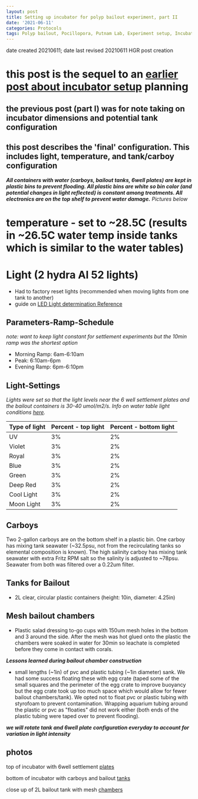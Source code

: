 ```yaml
---
layout: post
title: Setting up incubator for polyp bailout experiment, part II
date: '2021-06-11'
categories: Protocols
tags: Polyp bailout, Pocillopora, Putnam Lab, Experiment setup, Incubator
---
```


date created 20210611;
date last revised 20210611 HGR post creation

# this post is the sequel to an [earlier post about incubator setup](https://hgreich.github.io/HGRlabnotebook/protocols/2021/06/01/Incubator_Setup_Notes.html) planning
## the previous post (part I) was for note taking on incubator dimensions and potential tank configuration
## this post describes the 'final' configuration. This includes light, temperature, and tank/carboy configuration

***All containers with water (carboys, bailout tanks, 6well plates) are kept in plastic bins to prevent flooding. All plastic bins are white so bin color (and potential changes in light reflected) is constant among treatments. All electronics are on the top shelf to prevent water damage.***
*Pictures below*

# temperature - set to ~28.5C (results in ~26.5C water temp inside tanks which is similar to the water tables)

# Light (2 hydra AI 52 lights)
- Had to factory reset lights (recommended when moving lights from one tank to another)
- guide on [LED Light determination Reference](https://support.aquaillumination.com/hc/en-us/articles/223618707-LED-Indicator-Descriptions-AI-Fi-Lights)

## Parameters-Ramp-Schedule
*note: want to keep light constant for settlement experiments but the 10min ramp was the shortest option*
- Morning Ramp: 6am-6:10am
- Peak: 6:10am-6pm
- Evening Ramp: 6pm-6:10pm

## Light-Settings

*Lights were set so that the light levels near the 6 well settlement plates and the bailout containers is 30-40 umol/m2/s. Info on water table light conditions [here](https://github.com/Putnam-Lab/Lab_Management/blob/master/Lab_Resourses/CBLS_Wetlab_Protocols/20210527_Water_Table_Light_Protocol.md).*

|Type of light | Percent - top light | Percent - bottom light |
| --- | --- | --- |
| UV | 3% | 2% |
| Violet | 3% | 2% |
| Royal | 3% | 2% |
| Blue | 3% | 2% |
| Green | 3% | 2% |
| Deep Red | 3% | 2% |
| Cool Light | 3% | 2% |
| Moon Light | 3% | 2% |

## Carboys
Two 2-gallon carboys are on the bottom shelf in a plastic bin. One carboy has mixing tank seawater (~32.5psu, not from the recirculating tanks so elemental composition is known). The high salinity carboy has mixing tank seawater with extra Fritz RPM salt so the salinity is adjusted to ~78psu. Seawater from both was filtered over a 0.22um filter.

## Tanks for Bailout
- 2L clear, circular plastic containers (height: 10in, diameter: 4.25in)

## Mesh bailout chambers
- Plastic salad dressing to-go cups with 150um mesh holes in the bottom and 3 around the side. After the mesh was hot glued onto the plastic the chambers were soaked in water for 30min so leachate is completed before they come in contact with corals.

***Lessons learned during bailout chamber construction***
- small lengths (~1in) of pvc and plastic tubing (~1in diameter) sank. We had some success floating these with egg crate (taped some of the small squares and the perimeter of the egg crate to improve buoyancy but the egg crate took up too much space which would allow for fewer bailout chambers/tank). We opted not to float pvc or plastic tubing with styrofoam to prevent contamination. Wrapping aquarium tubing around the plastic or pvc as "floaties" did not work either (both ends of the plastic tubing were taped over to prevent flooding).

***we will rotate tank and 6well plate configuration everyday to account for variation in light intensity***

## photos

top of incubator with 6well settlement [plates](https://github.com/hgreich/HGRlabnotebook/blob/master/images/incubator_top.HEIC)

bottom of incubator with carboys and bailout [tanks](https://github.com/hgreich/HGRlabnotebook/blob/master/images/incubator_bottom.HEIC)

close up of 2L bailout tank with mesh [chambers](https://github.com/hgreich/HGRlabnotebook/blob/master/images/close_up_bailout_chamber.HEIC)
